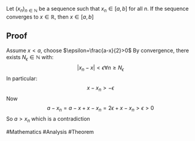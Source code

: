 Let $(x_{n})_{n\in\mathbb{N}}$ be a sequence such that $x_{n}\in[a,b]$ for all $n$. If the sequence converges to $x\in\mathbb{R}$, then $x\in[a,b]$
## Proof
Assume $x<a$, choose $\epsilon=\frac{a-x}{2}>0$
By convergence, there exists $N_{\epsilon}\in\mathbb{N}$ with:
$$
|x_{n}-x|<\epsilon \forall n\geq N_{\epsilon}
$$
In particular:
$$
x-x_{n}>-\epsilon
$$
Now
$$
a-x_{n}=a-x+x-x_{n}=2\epsilon+x-x_{n}>\epsilon>0
$$
So $a>x_{n}$ which is a contradiction

#Mathematics #Analysis #Theorem 